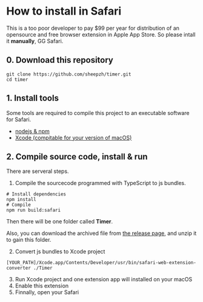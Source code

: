 # How to install in Safari

This is a too poor developer to pay $99 per year for distribution of an opensource and free browser extension in Apple App Store.
So please intall it **manually**, GG Safari.

## 0. Download this repository

```shell
git clone https://github.com/sheepzh/timer.git
cd timer
```

## 1. Install tools

Some tools are required to compile this project to an executable software for Safari.

* [nodejs & npm](https://docs.npmjs.com/downloading-and-installing-node-js-and-npm)
* [Xcode (compitable for your version of macOS)](https://developer.apple.com/xcode/)

## 2. Compile source code, install & run

There are serveral steps.

1. Compile the sourcecode programmed with TypeScript to js bundles.

```shell
# Install dependencies
npm install
# Compile
npm run build:safari
```
Then there will be one folder called **Timer**.

Also, you can download the archived file from [the release page](https://github.com/sheepzh/timer/releases), and unzip it to gain this folder.

2. Convert js bundles to Xcode project

```shell
[YOUR_PATH]/Xcode.app/Contents/Developer/usr/bin/safari-web-extension-converter ./Timer
```
3. Run Xcode project and one extension app will installed on your macOS
4. Enable this extension
5. Finnally, open your Safari
